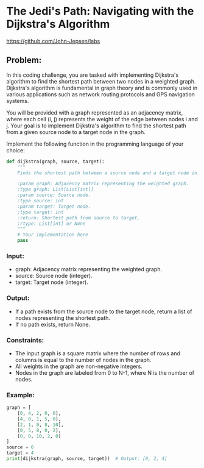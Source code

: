 # The Jedi's Path: Navigating with the Dijkstra's Algorithm

https://github.com/John-Jepsen/labs

## Problem:

In this coding challenge, you are tasked with implementing Dijkstra's algorithm to find the shortest path between two nodes in a weighted graph. Dijkstra's algorithm is fundamental in graph theory and is commonly used in various applications such as network routing protocols and GPS navigation systems.

You will be provided with a graph represented as an adjacency matrix, where each cell (i, j) represents the weight of the edge between nodes i and j. Your goal is to implement Dijkstra's algorithm to find the shortest path from a given source node to a target node in the graph.

Implement the following function in the programming language of your choice:

```python
def dijkstra(graph, source, target):
    """
    Finds the shortest path between a source node and a target node in a weighted graph.

    :param graph: Adjacency matrix representing the weighted graph.
    :type graph: List[List[int]]
    :param source: Source node.
    :type source: int
    :param target: Target node.
    :type target: int
    :return: Shortest path from source to target.
    :rtype: List[int] or None
    """
    # Your implementation here
    pass
```

### Input:

- graph: Adjacency matrix representing the weighted graph.
- source: Source node (integer).
- target: Target node (integer).

### Output:

- If a path exists from the source node to the target node, return a list of nodes representing the shortest path.
- If no path exists, return None.

### Constraints:

- The input graph is a square matrix where the number of rows and columns is equal to the number of nodes in the graph.
- All weights in the graph are non-negative integers.
- Nodes in the graph are labeled from 0 to N-1, where N is the number of nodes.

### Example:

```python
graph = [
    [0, 4, 2, 0, 0],
    [4, 0, 1, 5, 0],
    [2, 1, 0, 8, 10],
    [0, 5, 8, 0, 2],
    [0, 0, 10, 2, 0]
]
source = 0
target = 4
print(dijkstra(graph, source, target))  # Output: [0, 2, 4]
```
